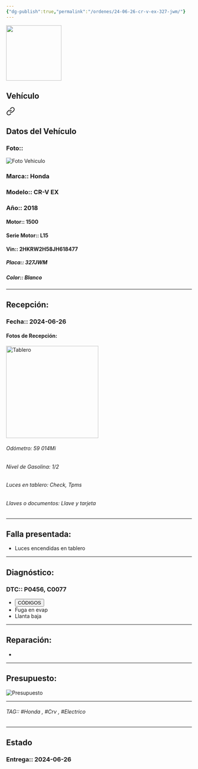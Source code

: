 ```yaml
---
{"dg-publish":true,"permalink":"/ordenes/24-06-26-cr-v-ex-327-jwm/"}
---
```


<img src="https://lh3.googleusercontent.com/d/137fl3TIZ0-PU8b-Pt0bsjclwHub_u78G" width="150">

## Vehículo

<div class="transclusion internal-embed is-loaded"><a class="markdown-embed-link" href="/vehiculos/honda/cr-v-ex-327-jwm/#datos-del-vehiculo" aria-label="Open link"><svg xmlns="http://www.w3.org/2000/svg" width="24" height="24" viewBox="0 0 24 24" fill="none" stroke="currentColor" stroke-width="2" stroke-linecap="round" stroke-linejoin="round" class="svg-icon lucide-link"><path d="M10 13a5 5 0 0 0 7.54.54l3-3a5 5 0 0 0-7.07-7.07l-1.72 1.71"></path><path d="M14 11a5 5 0 0 0-7.54-.54l-3 3a5 5 0 0 0 7.07 7.07l1.71-1.71"></path></svg></a><div class="markdown-embed">



## Datos del Vehículo 
### Foto:: 
<img src="https://lh3.googleusercontent.com/d/1gczKqQCnc9ERAdshpgRwUI5zOJ2sya3B" Alt="Foto Vehiculo">

### Marca:: Honda
### Modelo:: CR-V EX 
### Año:: 2018
#### Motor:: 1500
#### Serie Motor:: L15
#### Vin:: 2HKRW2H58JH618477
##### Placa:: 327JWM
##### Color:: Blanco
---


</div></div>


## Recepción:
### Fecha:: 2024-06-26
#### Fotos de Recepción: 
<img src="https://lh3.googleusercontent.com/d/1ghGUcMX0fT_PbmX-CoJOQetCwQAtvUdk" width="250" Alt="Tablero">

###### Odómetro: 59 014Mi
###### Nivel de Gasolina: 1/2
###### Luces en tablero: Check, Tpms
###### Llaves o documentos: Llave y tarjeta

---

## Falla presentada:
- Luces encendidas en tablero


---

## Diagnóstico:
### DTC:: P0456, C0077

- <a href="http"><button class="btn success">CÓDIGOS</button></a>
- Fuga en evap 
- Llanta baja 

---
## Reparación:
- 

---

## Presupuesto:

<img src="https://lh3.googleusercontent.com/d/" Alt="Presupuesto">

---

###### TAG:: #Honda , #Crv , #Electrico 

---

## Estado

### Entrega:: 2024-06-26


